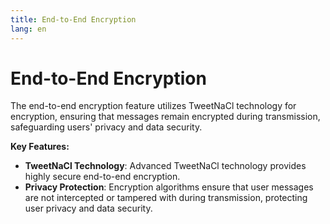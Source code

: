 ```yaml
---
title: End-to-End Encryption
lang: en
---
```


# End-to-End Encryption

The end-to-end encryption feature utilizes TweetNaCl technology for encryption, ensuring that messages remain encrypted during transmission, safeguarding users' privacy and data security.

**Key Features:**

- **TweetNaCl Technology**: Advanced TweetNaCl technology provides highly secure end-to-end encryption.
- **Privacy Protection**: Encryption algorithms ensure that user messages are not intercepted or tampered with during transmission, protecting user privacy and data security.